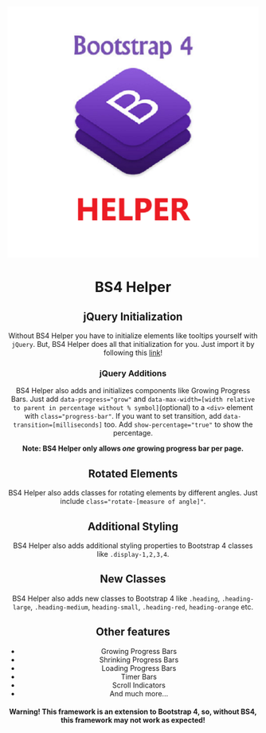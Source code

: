 <div align="center">
  
  ![Icon](https://github.com/bhogi7589/bs4-helper/blob/main/Icon.png)
  
# BS4 Helper
    
## jQuery Initialization

Without BS4 Helper you have to initialize elements like tooltips yourself with `jQuery`. But, BS4 Helper does all that initialization for you. Just import it by following this [link](https://bhogi7589.github.io/bs4-helper)!

### jQuery Additions

BS4 Helper also adds and initializes components like Growing Progress Bars. Just add `data-progress="grow"` and `data-max-width=[width relative to parent in percentage without % symbol]`(optional) to a `<div>` element with `class="progress-bar"`. If you want to set transition, add `data-transition=[milliseconds]` too. Add `show-percentage="true"` to show the percentage.

**Note: BS4 Helper only allows *one* growing progress bar per page.**

## Rotated Elements

BS4 Helper also adds classes for rotating elements by different angles. Just include `class="rotate-[measure of angle]"`.

## Additional Styling

BS4 Helper also adds additional styling properties to Bootstrap 4 classes like `.display-1,2,3,4`.

## New Classes

BS4 Helper also adds new classes to Bootstrap 4 like `.heading`, `.heading-large`, `.heading-medium`, `heading-small`, `.heading-red`, `heading-orange` etc.
  
  ## Other features
  
  * Growing Progress Bars
  * Shrinking Progress Bars
  * Loading Progress Bars
  * Timer Bars
  * Scroll Indicators
  * And much more...

#### Warning! This framework is an extension to Bootstrap 4, so, without BS4, this framework may not work as expected!
  </div>
